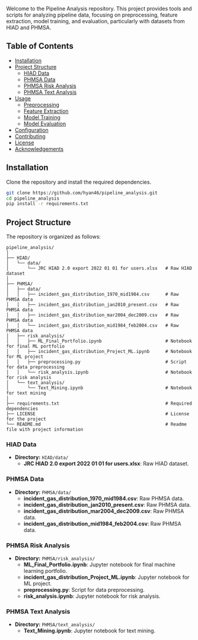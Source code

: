Welcome to the Pipeline Analysis repository. This project provides tools and scripts for analyzing pipeline data, focusing on preprocessing, feature extraction, model training, and evaluation, particularly with datasets from HIAD and PHMSA.

## Table of Contents

- [Installation](#installation)
- [Project Structure](#project-structure)
  - [HIAD Data](#hiad-data)
  - [PHMSA Data](#phmsa-data)
  - [PHMSA Risk Analysis](#phmsa-risk-analysis)
  - [PHMSA Text Analysis](#phmsa-text-analysis)
- [Usage](#usage)
  - [Preprocessing](#preprocessing)
  - [Feature Extraction](#feature-extraction)
  - [Model Training](#model-training)
  - [Model Evaluation](#model-evaluation)
- [Configuration](#configuration)
- [Contributing](#contributing)
- [License](#license)
- [Acknowledgements](#acknowledgements)

## Installation

Clone the repository and install the required dependencies.

```bash
git clone https://github.com/hyan46/pipeline_analysis.git
cd pipeline_analysis
pip install -r requirements.txt
```

## Project Structure

The repository is organized as follows:

```
pipeline_analysis/
│
├── HIAD/
│   └── data/
│       └── JRC HIAD 2.0 export 2022 01 01 for users.xlsx   # Raw HIAD dataset
│
├── PHMSA/
│   ├── data/
│   │   ├── incident_gas_distribution_1970_mid1984.csv      # Raw PHMSA data
│   │   ├── incident_gas_distribution_jan2010_present.csv   # Raw PHMSA data
│   │   ├── incident_gas_distribution_mar2004_dec2009.csv   # Raw PHMSA data
│   │   └── incident_gas_distribution_mid1984_feb2004.csv   # Raw PHMSA data
│   ├── risk_analysis/
│   │   ├── ML_Final_Portfolio.ipynb                        # Notebook for final ML portfolio
│   │   ├── incident_gas_distribution_Project_ML.ipynb      # Notebook for ML project
│   │   ├── preprocessing.py                                # Script for data preprocessing
│   │   └── risk_analysis.ipynb                             # Notebook for risk analysis
│   └── text_analysis/
│       └── Text_Mining.ipynb                               # Notebook for text mining
│
├── requirements.txt                                        # Required dependencies
├── LICENSE                                                 # License for the project
└── README.md                                               # Readme file with project information
```

### HIAD Data

- **Directory:** `HIAD/data/`
  - **JRC HIAD 2.0 export 2022 01 01 for users.xlsx**: Raw HIAD dataset.

### PHMSA Data

- **Directory:** `PHMSA/data/`
  - **incident_gas_distribution_1970_mid1984.csv**: Raw PHMSA data.
  - **incident_gas_distribution_jan2010_present.csv**: Raw PHMSA data.
  - **incident_gas_distribution_mar2004_dec2009.csv**: Raw PHMSA data.
  - **incident_gas_distribution_mid1984_feb2004.csv**: Raw PHMSA data.

### PHMSA Risk Analysis

- **Directory:** `PHMSA/risk_analysis/`
  - **ML_Final_Portfolio.ipynb**: Jupyter notebook for final machine learning portfolio.
  - **incident_gas_distribution_Project_ML.ipynb**: Jupyter notebook for ML project.
  - **preprocessing.py**: Script for data preprocessing.
  - **risk_analysis.ipynb**: Jupyter notebook for risk analysis.

### PHMSA Text Analysis

- **Directory:** `PHMSA/text_analysis/`
  - **Text_Mining.ipynb**: Jupyter notebook for text mining.

